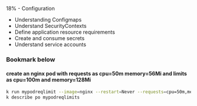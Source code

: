 18% - Configuration 
* Understanding Configmaps
* Understand SecurityContexts
* Define application resource requirements
* Create and consume secrets
* Understand service accounts
### Bookmark below

#### create an nginx pod with requests as cpu=50m memory=56Mi and limits as cpu=100m and memory=128Mi
```bash
k run mypodreqlimit --image=nginx --restart=Never --requests=cpu=50m,memory=56Mi --limits=cpu=100m,memory=128Mi
k describe po mypodreqlimits 
```
